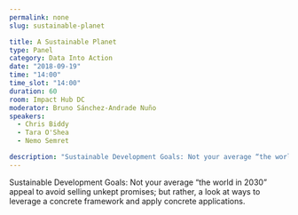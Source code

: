 ```yaml
---
permalink: none
slug: sustainable-planet

title: A Sustainable Planet
type: Panel
category: Data Into Action
date: "2018-09-19"
time: "14:00"
time_slot: "14:00"
duration: 60
room: Impact Hub DC
moderator: Bruno Sánchez-Andrade Nuño
speakers:
  - Chris Biddy
  - Tara O'Shea
  - Nemo Semret

description: "Sustainable Development Goals: Not your average “the world in 2030” appeal to avoid selling unkept promises; but rather, a look at ways to leverage a concrete framework and apply concrete applications."
---
```

Sustainable Development Goals: Not your average “the world in 2030” appeal to avoid selling unkept promises; but rather, a look at ways to leverage a concrete framework and apply concrete applications.
